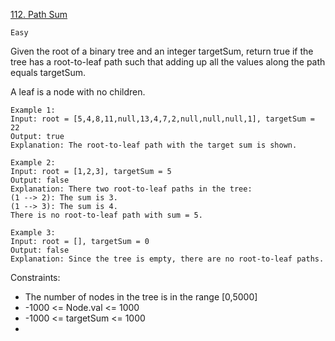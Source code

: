 [112. Path Sum](https://leetcode.com/problems/path-sum/)

`Easy`

Given the root of a binary tree and an integer targetSum, return true if the tree has a root-to-leaf path such that adding up all the values along the path equals targetSum.

A leaf is a node with no children.

```
Example 1:
Input: root = [5,4,8,11,null,13,4,7,2,null,null,null,1], targetSum = 22
Output: true
Explanation: The root-to-leaf path with the target sum is shown.

Example 2:
Input: root = [1,2,3], targetSum = 5
Output: false
Explanation: There two root-to-leaf paths in the tree:
(1 --> 2): The sum is 3.
(1 --> 3): The sum is 4.
There is no root-to-leaf path with sum = 5.

Example 3:
Input: root = [], targetSum = 0
Output: false
Explanation: Since the tree is empty, there are no root-to-leaf paths.
```

Constraints:

- The number of nodes in the tree is in the range [0,5000]
- -1000 <= Node.val <= 1000
- -1000 <= targetSum <= 1000
- 